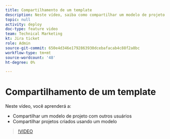 ```yaml
---
title: Compartilhamento de um template
description: Neste vídeo, saiba como compartilhar um modelo de projeto com outros usuários e compartilhar projetos que foram criados com um modelo.
topic: null
activity: deploy
doc-type: feature video
team: Technical Marketing
kt: Jira ticket
role: Admin
source-git-commit: 650e4d346e1792863930dcebafacab4c88f2a8bc
workflow-type: tm+mt
source-wordcount: '48'
ht-degree: 0%

---
```


# Compartilhamento de um template

Neste vídeo, você aprenderá a:

* Compartilhar um modelo de projeto com outros usuários
* Compartilhar projetos criados usando um modelo

>[!VIDEO](https://video.tv.adobe.com/v/335211/?quality=12&learn=on)
